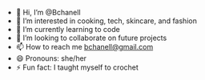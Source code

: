 - 👋 Hi, I’m @Bchanell
- 👀 I’m interested in cooking, tech, skincare, and fashion
- 🌱 I’m currently learning to code
- 💞️ I’m looking to collaborate on future projects
- 📫 How to reach me bchanell@gmail.com
- 😄 Pronouns: she/her
- ⚡ Fun fact: I taught myself to crochet

<!---
Bchanell/Bchanell is a ✨ special ✨ repository because its `README.md` (this file) appears on your GitHub profile.
You can click the Preview link to take a look at your changes.
--->
